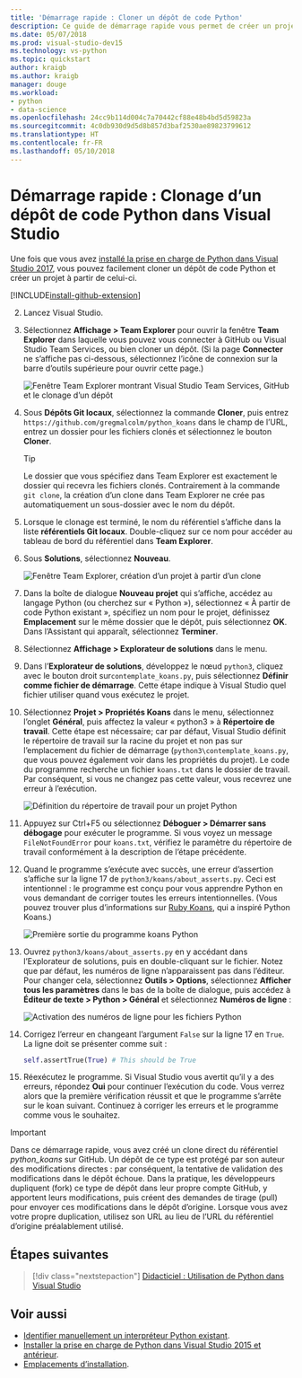```yaml
---
title: 'Démarrage rapide : Cloner un dépôt de code Python'
description: Ce guide de démarrage rapide vous permet de créer un projet Python dans Visual Studio par clonage du référentiel koans de Python à l’aide de Visual Studio Team Explorer.
ms.date: 05/07/2018
ms.prod: visual-studio-dev15
ms.technology: vs-python
ms.topic: quickstart
author: kraigb
ms.author: kraigb
manager: douge
ms.workload:
- python
- data-science
ms.openlocfilehash: 24cc9b114d004c7a70442cf88e48b4bd5d59823a
ms.sourcegitcommit: 4c0db930d9d5d8b857d3baf2530ae89823799612
ms.translationtype: HT
ms.contentlocale: fr-FR
ms.lasthandoff: 05/10/2018
---
```

# <a name="quickstart-clone-a-repository-of-python-code-in-visual-studio"></a>Démarrage rapide : Clonage d’un dépôt de code Python dans Visual Studio

Une fois que vous avez [installé la prise en charge de Python dans Visual Studio 2017](installing-python-support-in-visual-studio.md), vous pouvez facilement cloner un dépôt de code Python et créer un projet à partir de celui-ci.

[!INCLUDE[install-github-extension](includes/install-github-extension.md)]

2. Lancez Visual Studio.

3. Sélectionnez **Affichage > Team Explorer** pour ouvrir la fenêtre **Team Explorer** dans laquelle vous pouvez vous connecter à GitHub ou Visual Studio Team Services, ou bien cloner un dépôt. (Si la page **Connecter** ne s’affiche pas ci-dessous, sélectionnez l’icône de connexion sur la barre d’outils supérieure pour ouvrir cette page.)

    ![Fenêtre Team Explorer montrant Visual Studio Team Services, GitHub et le clonage d’un dépôt](media/team-explorer.png)

4. Sous **Dépôts Git locaux**, sélectionnez la commande **Cloner**, puis entrez `https://github.com/gregmalcolm/python_koans` dans le champ de l’URL, entrez un dossier pour les fichiers clonés et sélectionnez le bouton **Cloner**.

    > [!Tip]
    > Le dossier que vous spécifiez dans Team Explorer est exactement le dossier qui recevra les fichiers clonés. Contrairement à la commande `git clone`, la création d’un clone dans Team Explorer ne crée pas automatiquement un sous-dossier avec le nom du dépôt.

5. Lorsque le clonage est terminé, le nom du référentiel s’affiche dans la liste **référentiels Git locaux**. Double-cliquez sur ce nom pour accéder au tableau de bord du référentiel dans **Team Explorer**.

6. Sous **Solutions**, sélectionnez **Nouveau**.

    ![Fenêtre Team Explorer, création d’un projet à partir d’un clone](media/team-explorer-new-project.png)

7. Dans la boîte de dialogue **Nouveau projet** qui s’affiche, accédez au langage Python (ou cherchez sur « Python »), sélectionnez « À partir de code Python existant », spécifiez un nom pour le projet, définissez **Emplacement** sur le même dossier que le dépôt, puis sélectionnez **OK**. Dans l’Assistant qui apparaît, sélectionnez **Terminer**.

8. Sélectionnez **Affichage > Explorateur de solutions** dans le menu.

9. Dans l’**Explorateur de solutions**, développez le nœud `python3`, cliquez avec le bouton droit sur`contemplate_koans.py`, puis sélectionnez **Définir comme fichier de démarrage**. Cette étape indique à Visual Studio quel fichier utiliser quand vous exécutez le projet.

10. Sélectionnez **Projet > Propriétés Koans** dans le menu, sélectionnez l’onglet **Général**, puis affectez la valeur « python3 » à **Répertoire de travail**. Cette étape est nécessaire; car par défaut, Visual Studio définit le répertoire de travail sur la racine du projet et non pas sur l’emplacement du fichier de démarrage (`python3\contemplate_koans.py`, que vous pouvez également voir dans les propriétés du projet). Le code du programme recherche un fichier `koans.txt` dans le dossier de travail. Par conséquent, si vous ne changez pas cette valeur, vous recevrez une erreur à l’exécution.

    ![Définition du répertoire de travail pour un projet Python](media/projects-set-working-directory.png)

11. Appuyez sur Ctrl+F5 ou sélectionnez **Déboguer > Démarrer sans débogage** pour exécuter le programme. Si vous voyez un message `FileNotFoundError` pour `koans.txt`, vérifiez le paramètre du répertoire de travail conformément à la description de l’étape précédente.

12. Quand le programme s’exécute avec succès, une erreur d’assertion s’affiche sur la ligne 17 de `python3/koans/about_asserts.py`. Ceci est intentionnel : le programme est conçu pour vous apprendre Python en vous demandant de corriger toutes les erreurs intentionnelles. (Vous pouvez trouver plus d’informations sur [Ruby Koans](http://rubykoans.com/), qui a inspiré Python Koans.)

    ![Première sortie du programme koans Python](media/koans-output.png)

13. Ouvrez `python3/koans/about_asserts.py` en y accédant dans l’Explorateur de solutions, puis en double-cliquant sur le fichier. Notez que par défaut, les numéros de ligne n’apparaissent pas dans l’éditeur. Pour changer cela, sélectionnez **Outils > Options**, sélectionnez **Afficher tous les paramètres** dans le bas de la boîte de dialogue, puis accédez à **Éditeur de texte > Python > Général** et sélectionnez **Numéros de ligne** :

    ![Activation des numéros de ligne pour les fichiers Python](media/options-general-line-numbers.png)

14. Corrigez l’erreur en changeant l’argument `False` sur la ligne 17 en `True`. La ligne doit se présenter comme suit :

    ```python
    self.assertTrue(True) # This should be True
    ```

15. Réexécutez le programme. Si Visual Studio vous avertit qu’il y a des erreurs, répondez **Oui** pour continuer l’exécution du code. Vous verrez alors que la première vérification réussit et que le programme s’arrête sur le koan suivant. Continuez à corriger les erreurs et le programme comme vous le souhaitez.

> [!Important]
> Dans ce démarrage rapide, vous avez créé un clone direct du référentiel *python_koans* sur GitHub. Un dépôt de ce type est protégé par son auteur des modifications directes : par conséquent, la tentative de validation des modifications dans le dépôt échoue. Dans la pratique, les développeurs dupliquent (fork) ce type de dépôt dans leur propre compte GitHub, y apportent leurs modifications, puis créent des demandes de tirage (pull) pour envoyer ces modifications dans le dépôt d’origine. Lorsque vous avez votre propre duplication, utilisez son URL au lieu de l’URL du référentiel d’origine préalablement utilisé.

## <a name="next-steps"></a>Étapes suivantes

> [!div class="nextstepaction"]
> [Didacticiel : Utilisation de Python dans Visual Studio](tutorial-working-with-python-in-visual-studio-step-01-create-project.md)

## <a name="see-also"></a>Voir aussi

- [Identifier manuellement un interpréteur Python existant](managing-python-environments-in-visual-studio.md#manually-identify-an-existing-environment).
- [Installer la prise en charge de Python dans Visual Studio 2015 et antérieur](installing-python-support-in-visual-studio.md).
- [Emplacements d’installation](installing-python-support-in-visual-studio.md#install-locations).
